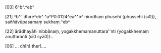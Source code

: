[03] 6^b^.^eb^

[21] ^b^``dhīre^eb^ ^a^P0.0124^ea^^b^ nirodhaṃ phusehi {phussehi (sī0)},  saññāvūpasamaṃ sukhaṃ.^eb^

[22] ārādhayāhi nibbānaṃ, yogakkhemamanuttara''nti {yogakkhemaṃ anuttaranti (sī0 syā0)}..

[06] ... dhīrā therī....